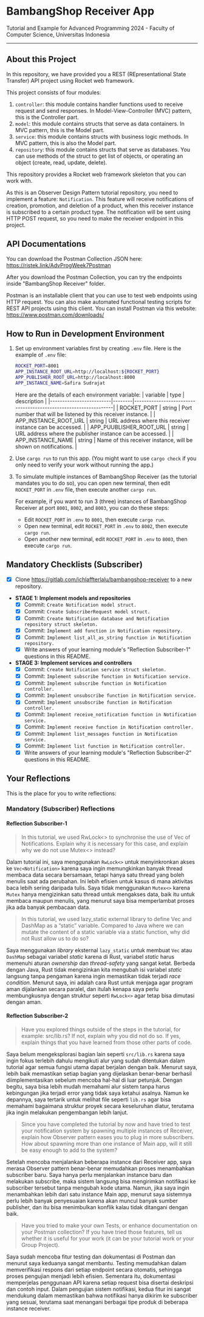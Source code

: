 # BambangShop Receiver App
Tutorial and Example for Advanced Programming 2024 - Faculty of Computer Science, Universitas Indonesia

---

## About this Project
In this repository, we have provided you a REST (REpresentational State Transfer) API project using Rocket web framework.

This project consists of four modules:
1.  `controller`: this module contains handler functions used to receive request and send responses.
    In Model-View-Controller (MVC) pattern, this is the Controller part.
2.  `model`: this module contains structs that serve as data containers.
    In MVC pattern, this is the Model part.
3.  `service`: this module contains structs with business logic methods.
    In MVC pattern, this is also the Model part.
4.  `repository`: this module contains structs that serve as databases.
    You can use methods of the struct to get list of objects, or operating an object (create, read, update, delete).

This repository provides a Rocket web framework skeleton that you can work with.

As this is an Observer Design Pattern tutorial repository, you need to implement a feature: `Notification`.
This feature will receive notifications of creation, promotion, and deletion of a product, when this receiver instance is subscribed to a certain product type.
The notification will be sent using HTTP POST request, so you need to make the receiver endpoint in this project.

## API Documentations

You can download the Postman Collection JSON here: https://ristek.link/AdvProgWeek7Postman

After you download the Postman Collection, you can try the endpoints inside "BambangShop Receiver" folder.

Postman is an installable client that you can use to test web endpoints using HTTP request.
You can also make automated functional testing scripts for REST API projects using this client.
You can install Postman via this website: https://www.postman.com/downloads/

## How to Run in Development Environment
1.  Set up environment variables first by creating `.env` file.
    Here is the example of `.env` file:
    ```bash
    ROCKET_PORT=8001
    APP_INSTANCE_ROOT_URL=http://localhost:${ROCKET_PORT}
    APP_PUBLISHER_ROOT_URL=http://localhost:8000
    APP_INSTANCE_NAME=Safira Sudrajat
    ```
    Here are the details of each environment variable:
    | variable                | type   | description                                                     |
    |-------------------------|--------|-----------------------------------------------------------------|
    | ROCKET_PORT             | string | Port number that will be listened by this receiver instance.    |
    | APP_INSTANCE_ROOT_URL   | string | URL address where this receiver instance can be accessed.       |
    | APP_PUUBLISHER_ROOT_URL | string | URL address where the publisher instance can be accessed.       |
    | APP_INSTANCE_NAME       | string | Name of this receiver instance, will be shown on notifications. |
2.  Use `cargo run` to run this app.
    (You might want to use `cargo check` if you only need to verify your work without running the app.)
3.  To simulate multiple instances of BambangShop Receiver (as the tutorial mandates you to do so),
    you can open new terminal, then edit `ROCKET_PORT` in `.env` file, then execute another `cargo run`.

    For example, if you want to run 3 (three) instances of BambangShop Receiver at port `8001`, `8002`, and `8003`, you can do these steps:
    -   Edit `ROCKET_PORT` in `.env` to `8001`, then execute `cargo run`.
    -   Open new terminal, edit `ROCKET_PORT` in `.env` to `8002`, then execute `cargo run`.
    -   Open another new terminal, edit `ROCKET_PORT` in `.env` to `8003`, then execute `cargo run`.

## Mandatory Checklists (Subscriber)
-   [X] Clone https://gitlab.com/ichlaffterlalu/bambangshop-receiver to a new repository.
-   **STAGE 1: Implement models and repositories**
    -   [X] Commit: `Create Notification model struct.`
    -   [X] Commit: `Create SubscriberRequest model struct.`
    -   [X] Commit: `Create Notification database and Notification repository struct skeleton.`
    -   [X] Commit: `Implement add function in Notification repository.`
    -   [X] Commit: `Implement list_all_as_string function in Notification repository.`
    -   [X] Write answers of your learning module's "Reflection Subscriber-1" questions in this README.
-   **STAGE 3: Implement services and controllers**
    -   [X] Commit: `Create Notification service struct skeleton.`
    -   [X] Commit: `Implement subscribe function in Notification service.`
    -   [X] Commit: `Implement subscribe function in Notification controller.`
    -   [X] Commit: `Implement unsubscribe function in Notification service.`
    -   [X] Commit: `Implement unsubscribe function in Notification controller.`
    -   [X] Commit: `Implement receive_notification function in Notification service.`
    -   [X] Commit: `Implement receive function in Notification controller.`
    -   [X] Commit: `Implement list_messages function in Notification service.`
    -   [X] Commit: `Implement list function in Notification controller.`
    -   [X] Write answers of your learning module's "Reflection Subscriber-2" questions in this README.

## Your Reflections
This is the place for you to write reflections:

### Mandatory (Subscriber) Reflections

#### Reflection Subscriber-1

>In this tutorial, we used RwLock<> to synchronise the use of Vec of Notifications. Explain why it is necessary for this case, and explain why we do not use Mutex<> instead?

Dalam tutorial ini, saya menggunakan `RwLock<>` untuk menyinkronkan akses ke `Vec<Notification>` karena saya ingin memungkinkan banyak thread membaca data secara bersamaan, tetapi hanya satu thread yang boleh menulis saat ada perubahan. Ini lebih efisien untuk kasus di mana aktivitas baca lebih sering daripada tulis. Saya tidak menggunakan `Mutex<>` karena `Mutex` hanya mengizinkan satu thread untuk mengakses data, baik itu untuk membaca maupun menulis, yang menurut saya bisa memperlambat proses jika ada banyak pembacaan data.

>In this tutorial, we used lazy_static external library to define Vec and DashMap as a “static” variable. Compared to Java where we can mutate the content of a static variable via a static function, why did not Rust allow us to do so?

Saya menggunakan *library* eksternal `lazy_static` untuk membuat `Vec` atau `DashMap` sebagai variabel *static* karena di Rust, variabel *static* harus memenuhi aturan *ownership* dan *thread-safety* yang sangat ketat. Berbeda dengan Java, Rust tidak mengizinkan kita mengubah isi variabel *static* langsung tanpa pengaman karena ingin memastikan tidak terjadi *race condition*. Menurut saya, ini adalah cara Rust untuk menjaga agar program aman dijalankan secara paralel, dan itulah kenapa saya perlu membungkusnya dengan struktur seperti `RwLock<>` agar tetap bisa dimutasi dengan aman.

#### Reflection Subscriber-2

>Have you explored things outside of the steps in the tutorial, for example: src/lib.rs? If not, explain why you did not do so. If yes, explain things that you have learned from those other parts of code.

Saya belum mengeksplorasi bagian lain seperti `src/lib.rs` karena saya ingin fokus terlebih dahulu mengikuti alur yang sudah ditentukan dalam tutorial agar semua fungsi utama dapat berjalan dengan baik. Menurut saya, lebih baik memastikan setiap bagian yang dijelaskan benar-benar berhasil diimplementasikan sebelum mencoba hal-hal di luar petunjuk. Dengan begitu, saya bisa lebih mudah memahami alur sistem tanpa harus kebingungan jika terjadi error yang tidak saya ketahui asalnya. Namun ke depannya, saya tertarik untuk melihat file seperti `lib.rs` agar bisa memahami bagaimana struktur proyek secara keseluruhan diatur, terutama jika ingin melakukan pengembangan lebih lanjut.

>Since you have completed the tutorial by now and have tried to test your notification system by spawning multiple instances of Receiver, explain how Observer pattern eases you to plug in more subscribers. How about spawning more than one instance of Main app, will it still be easy enough to add to the system?

Setelah mencoba menjalankan beberapa instance dari Receiver app, saya merasa Observer pattern benar-benar memudahkan proses menambahkan subscriber baru. Saya hanya perlu menjalankan instance baru dan melakukan subscribe, maka sistem langsung bisa mengirimkan notifikasi ke subscriber tersebut tanpa mengubah kode utama. Namun, jika saya ingin menambahkan lebih dari satu instance Main app, menurut saya sistemnya perlu lebih banyak penyesuaian karena akan muncul banyak sumber publisher, dan itu bisa menimbulkan konflik kalau tidak ditangani dengan baik.

>Have you tried to make your own Tests, or enhance documentation on your Postman collection? If you have tried those features, tell us whether it is useful for your work (it can be your tutorial work or your Group Project).

Saya sudah mencoba fitur testing dan dokumentasi di Postman dan menurut saya keduanya sangat membantu. Testing memudahkan dalam memverifikasi respons dari setiap endpoint secara otomatis, sehingga proses pengujian menjadi lebih efisien. Sementara itu, dokumentasi memperjelas penggunaan API karena setiap request bisa disertai deskripsi dan contoh input. Dalam pengujian sistem notifikasi, kedua fitur ini sangat mendukung dalam memastikan bahwa notifikasi hanya dikirim ke subscriber yang sesuai, terutama saat menangani berbagai tipe produk di beberapa instance receiver.